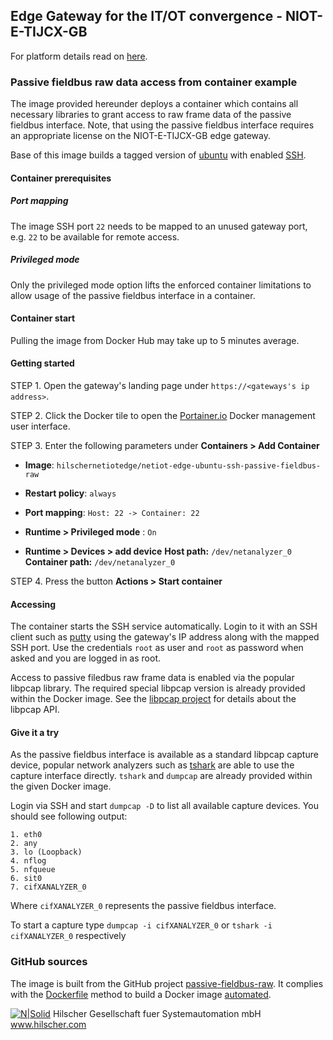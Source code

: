 ## Edge Gateway for the IT/OT convergence - NIOT-E-TIJCX-GB

For platform details read on [here](https://www.netiot.com/netiot/netiot-edge/).

### Passive fieldbus raw data access from container example

The image provided hereunder deploys a container which contains all necessary libraries to grant access to raw frame data of the passive fieldbus interface.
Note, that using the passive fieldbus interface requires an appropriate license on the NIOT-E-TIJCX-GB edge gateway.

Base of this image builds a tagged version of [ubuntu](https://hub.docker.com/r/library/ubuntu/tags/14.04/) with enabled [SSH](https://en.wikipedia.org/wiki/Secure_Shell).

#### Container prerequisites

##### Port mapping

The image SSH port `22` needs to be mapped to an unused gateway port, e.g. `22` to be available for remote access.

##### Privileged mode

Only the privileged mode option lifts the enforced container limitations to allow usage of the passive fieldbus interface in a container.

#### Container start

Pulling the image from Docker Hub may take up to 5 minutes average. 

#### Getting started

STEP 1. Open the gateway's landing page under `https://<gateways's ip address>`. 

STEP 2. Click the Docker tile to open the [Portainer.io](http://portainer.io/) Docker management user interface. 

STEP 3. Enter the following parameters under **Containers > Add Container**

* **Image**: `hilschernetiotedge/netiot-edge-ubuntu-ssh-passive-fieldbus-raw`

* **Restart policy**: `always`

* **Port mapping**: `Host: 22 -> Container: 22`

* **Runtime > Privileged mode** : `On`

* **Runtime > Devices > add device**
**Host path:** `/dev/netanalyzer_0`
**Container path:** `/dev/netanalyzer_0`

STEP 4. Press the button **Actions > Start container**

#### Accessing

The container starts the SSH service automatically. 
Login to it with an SSH client such as [putty](http://www.putty.org/) using the gateway's IP address along with the mapped SSH port. Use the credentials `root` as user and `root` as password when asked and you are logged in as root.

Access to passive filedbus raw frame data is enabled via the popular libpcap library. The required special libpcap version is already provided within the Docker image.
See the [libpcap project](http://www.tcpdump.org/) for details about the libpcap API.

#### Give it a try

As the passive fieldbus interface is available as a standard libpcap capture device, popular network analyzers such as [tshark](https://www.wireshark.org/) are able to use the capture interface directly.
`tshark` and `dumpcap` are already provided within the given Docker image.

Login via SSH and start `dumpcap -D` to list all available capture devices.
You should see following output:
```
1. eth0
2. any
3. lo (Loopback)
4. nflog
5. nfqueue
6. sit0
7. cifXANALYZER_0
```
Where `cifXANALYZER_0` represents the passive fieldbus interface.

To start a capture type `dumpcap -i cifXANALYZER_0` or `tshark -i cifXANALYZER_0` respectively


### GitHub sources
The image is built from the GitHub project [passive-fieldbus-raw](https://github.com/hilschernetiotedge/passive-fieldbus-raw). It complies with the [Dockerfile](https://docs.docker.com/engine/reference/builder/) method to build a Docker image [automated](https://docs.docker.com/docker-hub/builds/). 

   
[![N|Solid](http://www.hilscher.com/fileadmin/templates/doctima_2013/resources/Images/logo_hilscher.png)](http://www.hilscher.com)  Hilscher Gesellschaft fuer Systemautomation mbH  www.hilscher.com
